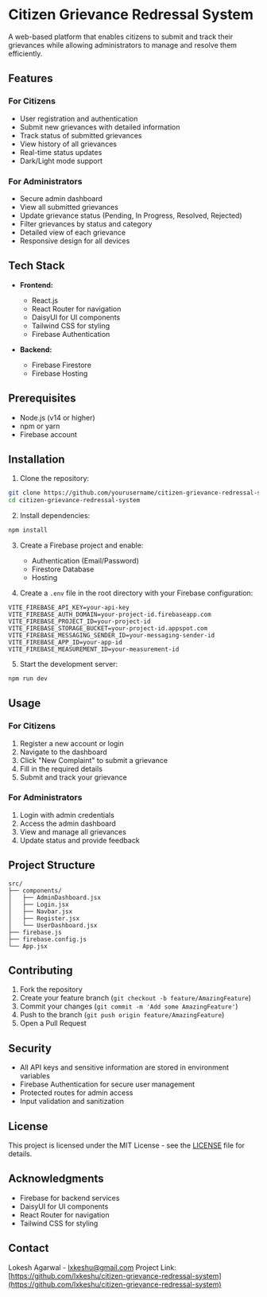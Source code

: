 # Citizen Grievance Redressal System

A web-based platform that enables citizens to submit and track their grievances while allowing administrators to manage and resolve them efficiently.

## Features

### For Citizens
- User registration and authentication
- Submit new grievances with detailed information
- Track status of submitted grievances
- View history of all grievances
- Real-time status updates
- Dark/Light mode support

### For Administrators
- Secure admin dashboard
- View all submitted grievances
- Update grievance status (Pending, In Progress, Resolved, Rejected)
- Filter grievances by status and category
- Detailed view of each grievance
- Responsive design for all devices

## Tech Stack

- **Frontend:**
  - React.js
  - React Router for navigation
  - DaisyUI for UI components
  - Tailwind CSS for styling
  - Firebase Authentication

- **Backend:**
  - Firebase Firestore
  - Firebase Hosting

## Prerequisites

- Node.js (v14 or higher)
- npm or yarn
- Firebase account

## Installation

1. Clone the repository:
```bash
git clone https://github.com/yourusername/citizen-grievance-redressal-system.git
cd citizen-grievance-redressal-system
```

2. Install dependencies:
```bash
npm install
```

3. Create a Firebase project and enable:
   - Authentication (Email/Password)
   - Firestore Database
   - Hosting

4. Create a `.env` file in the root directory with your Firebase configuration:
```
VITE_FIREBASE_API_KEY=your-api-key
VITE_FIREBASE_AUTH_DOMAIN=your-project-id.firebaseapp.com
VITE_FIREBASE_PROJECT_ID=your-project-id
VITE_FIREBASE_STORAGE_BUCKET=your-project-id.appspot.com
VITE_FIREBASE_MESSAGING_SENDER_ID=your-messaging-sender-id
VITE_FIREBASE_APP_ID=your-app-id
VITE_FIREBASE_MEASUREMENT_ID=your-measurement-id
```

5. Start the development server:
```bash
npm run dev
```

## Usage

### For Citizens
1. Register a new account or login
2. Navigate to the dashboard
3. Click "New Complaint" to submit a grievance
4. Fill in the required details
5. Submit and track your grievance

### For Administrators
1. Login with admin credentials
2. Access the admin dashboard
3. View and manage all grievances
4. Update status and provide feedback

## Project Structure

```
src/
├── components/
│   ├── AdminDashboard.jsx
│   ├── Login.jsx
│   ├── Navbar.jsx
│   ├── Register.jsx
│   └── UserDashboard.jsx
├── firebase.js
├── firebase.config.js
└── App.jsx
```

## Contributing

1. Fork the repository
2. Create your feature branch (`git checkout -b feature/AmazingFeature`)
3. Commit your changes (`git commit -m 'Add some AmazingFeature'`)
4. Push to the branch (`git push origin feature/AmazingFeature`)
5. Open a Pull Request

## Security

- All API keys and sensitive information are stored in environment variables
- Firebase Authentication for secure user management
- Protected routes for admin access
- Input validation and sanitization

## License

This project is licensed under the MIT License - see the [LICENSE](LICENSE) file for details.

## Acknowledgments

- Firebase for backend services
- DaisyUI for UI components
- React Router for navigation
- Tailwind CSS for styling

## Contact

Lokesh Agarwal - lxkeshu@gmail.com
Project Link: [https://github.com/lxkeshu/citizen-grievance-redressal-system](https://github.com/lxkeshu/citizen-grievance-redressal-system)
